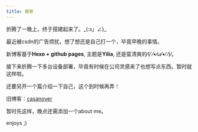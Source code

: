 ```yaml
---
title: 搬家
---
```


折腾了一晚上，终于搭建起来了。\_(:з」∠)_

最近被csdn的广告烦扰，想了想还是自己打一个，毕竟早晚的事情。

新博客基于**Hexo + github pages**, 主题是**Yilia**, 还是蛮清爽的⁄(⁄ ⁄•⁄ω⁄•⁄ ⁄)⁄。

接下来折腾一下多台设备部署，毕竟有时候在公司灵感来了也想写点东西。暂时就这样啦。

还要另开一个篇介绍一下自己，这个到时候再弄！

旧博客：[casanover](https://blog.csdn.net/wzj2584454)

暂时先这样，晚点还需添加一个about me。

enjoys ;)